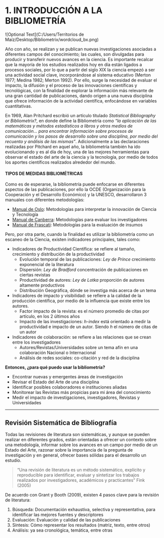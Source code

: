 # 1. INTRODUCCIÓN A LA BIBLIOMETRÍA

![Optional Text](C:/Users/Territorios de Maíz/Desktop/Bibliometrix/wordcloud_bx.png)

Año con año, se realizan y se publican nuevas investigaciones asociadas a diferentes campos del conocimiento; las cuales, son divulgadas para producir y transferir nuevos avances en la ciencia. Es importante recalcar que la mayoría de los estudios realizados hoy en día están ligados a procesos sociales, por lo que a partir del siglo XIX la ciencia empezó a ser una actividad social clave, incorporándose al sistema educativo (Merton 1977; Medina 1982; Merton 1992).
Por ello, surge la necesidad de evaluar el impacto, la difusión y el proceso de las innovaciones científicas y tecnológicas, con la finalidad de explorar la información más relevante de una gran cantidad de publicaciones, dando origen a una nueva disciplina que ofrece información de la actividad científica, enfocándose en variables cuantitativas.

En 1969, Alan Pritchard escribió un artículo titulado *Statistical Bibliography or Bibliometrix?*, en donde define la Bibliometría como *“la aplicación de las matemáticas y métodos estadísticos a libros y otros medios de comunicación… para encontrar información sobre procesos de comunicación y los pasos de desarrollo sobre una disciplina, por medio del recuento y análisis de las mismas”*. Adicionalmente a las declaraciones realizadas por Pitchard en aquel año, la bibliometría también ha ido evolucionando y es al día de hoy, una de las mejores herramientas para observar el estado del arte de la ciencia y la tecnología, por medio de todos los aportes científicos realizados alrededor del mundo.

#### TIPOS DE MEDIDAS BIBLIOMÉTRICAS
Como es de esperarse, la bibliometría puede enfocarse en diferentes aspectos de las publicaciones, por ello la OCDE (Organización para la Cooperación y el Desarrollo Económico) y la UNESCO, desarrollaron 3 manuales con diferentes metodologías:
* [Manual de Oslo](http://www.oecd.org/science/inno/2367614.pdf): Metodologías para interpretar la innovación de Ciencia y Tecnología
* [Manual de Canberra](https://www.conicyt.cl/wp-content/uploads/2014/07/Manual-de-Canberra.pdf): Metodologías para evaluar los investigadores
* [Manual de Frascati](https://www.oecd.org/sti/inno/Frascati-1981.pdf): Metodologías para la evaluación de insumos

Pero, por otra parte, cuando la finalidad es utilizar la bibliometría como un escaneo de la Ciencia, existen indicadores principales, tales como:
* Indicadores de Productividad Científica: se refiere al tamaño, crecimiento y distribución de la productividad
  - Evolución temporal de las publicaciones: *Ley de Prince* crecimiento exponencial de la literatura
  - Dispersión: *Ley de Bradford* concentración de publicaciones en ciertas revistas
  - Productividad de autores: *Ley de Lotka* proporción de autores altamente productivos
  - Distribución Geográfica, dónde se investiga más acerca de un tema
* Indicadores de impacto y visibilidad: se refiere a la calidad de la producción científica, por medio de la influencia que existe entre los autores.
  - Factor impacto de la revista: es el número promedio de citas por artículo, en los 2 últimos años
  - Impacto de las investigaciones: *h-index* está orientado a medir la productividad e impacto de un autor. Siendo *h* el número de citas de un autor
* Indicadores de colaboración: se refiere a las relaciones que se crean entre los investigadores
  - Autores/Revistas/Universidades sobre un tema afín en una colaboración Nacional o Internacional
  - Análisis de redes sociales: co-citación y red de la disciplina

**Entonces, ¿para qué puedo usar la bibliometría?**
* Encontrar nuevas y emergentes áreas de investigación
* Revisar el Estado del Arte de una disciplina
* Identificar posibles colaboradores e instituciones aliadas
* Monitorear las Revistas más propicias para mi área del conocimiento
* Medir el impacto de investigaciones, investigadores, Revistas y Universidades
-----------------------------------------------
 

## Revisión Sistemática de Bibliografía
Todas las revisiones de literatura son sistemáticas, y aunque se pueden realizar en diferentes grados, están orientadas a ofrecer un contexto sobre una metodología, informar sobre los avances en un campo por medio de un Estado del Arte, razonar sobre la importancia de la pregunta de investigación y en general, ofrecer bases sólidas para el desarrollo un estudio.
> “Una revisión de literatura es un método sistemático, explícito y reproducible para identificar,
evaluar y sintetizar los trabajos realizados por investigadores, académicos y practicantes”
Fink (2005)

De acuerdo con Grant y Booth (2009), existen 4 pasos clave para la revisión de literatura:
1.	Búsqueda: Documentación exhaustiva, selectiva y representativa, para identificar las mejores fuentes y descriptores
2.	Evaluación: Evaluación y calidad de las publicaciones
3.	Síntesis: Cómo representar los resultados (matriz, texto, entre otros)
4.	Análisis: ya sea cronológica, temática, entre otras



